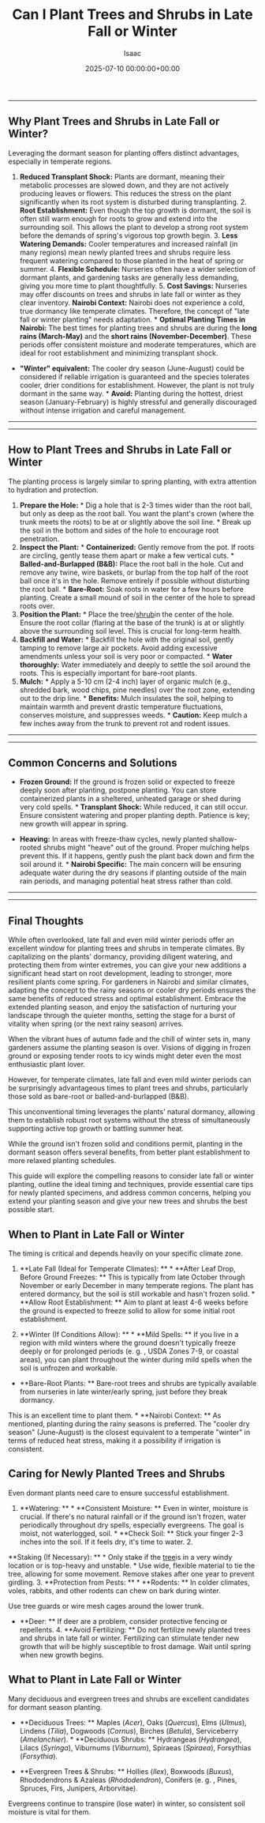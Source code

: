 ﻿---
title: Can I Plant Trees and Shrubs in Late Fall or Winter
description: When the vibrant hues of autumn fade and the chill of winter sets in, many gardeners assume the planting season is over.
slug: /can-i-plant-trees-and-shrubs-in-late-fall-or-winter/
date: 2025-07-10 00:00:00+00:00
lastmod: 2025-07-10 00:00:00+03:00
author: Isaac
categories:

- Guides

- Gardening
tags:

- guides

- tree

- shrub
layout: post
---
---

## Why Plant Trees and Shrubs in Late Fall or Winter?
Leveraging the dormant season for planting offers distinct advantages, especially in temperate regions.
1. **Reduced Transplant Shock:** Plants are dormant, meaning their metabolic processes are slowed down, and they are not actively producing leaves or flowers. This reduces the stress on the plant significantly when its root system is disturbed during transplanting. 2. **Root Establishment:** Even though the top growth is dormant, the soil is often still warm enough for roots to grow and extend into the surrounding soil.
This allows the plant to develop a strong root system before the demands of spring's vigorous top growth begin. 3. **Less Watering Demands:** Cooler temperatures and increased rainfall (in many regions) mean newly planted trees and shrubs require less frequent watering compared to those planted in the heat of spring or summer. 4.
**Flexible Schedule:** Nurseries often have a wider selection of dormant plants, and gardening tasks are generally less demanding, giving you more time to plant thoughtfully. 5. **Cost Savings:** Nurseries may offer discounts on trees and shrubs in late fall or winter as they clear inventory.
**Nairobi Context:** Nairobi does not experience a cold, true dormancy like temperate climates. Therefore, the concept of "late fall or winter planting" needs adaptation. * **Optimal Planting Times in Nairobi:** The best times for planting trees and shrubs are during the **long rains (March-May)** and the **short rains (November-December)**. These periods offer consistent moisture and moderate temperatures, which are ideal for root establishment and minimizing transplant shock.

* **"Winter" equivalent:** The cooler dry season (June-August) could be considered if reliable irrigation is guaranteed and the species tolerates cooler, drier conditions for establishment. However, the plant is not truly dormant in the same way. * **Avoid:** Planting during the hottest, driest season (January-February) is highly stressful and generally discouraged without intense irrigation and careful management.
---
---

## How to Plant Trees and Shrubs in Late Fall or Winter
The planting process is largely similar to spring planting, with extra attention to hydration and protection.
1.  **Prepare the Hole:** * Dig a hole that is 2-3 times wider than the root ball, but only as deep as the root ball. You want the plant's crown (where the trunk meets the roots) to be at or slightly above the soil line. * Break up the soil in the bottom and sides of the hole to encourage root penetration.
2. **Inspect the Plant:** * **Containerized:** Gently remove from the pot. If roots are circling, gently tease them apart or make a few vertical cuts. * **Balled-and-Burlapped (B&B):** Place the root ball in the hole. Cut and remove any twine, wire baskets, or burlap from the top half of the root ball once it's in the hole. Remove entirely if possible without disturbing the root ball. * **Bare-Root:** Soak roots in water for a few hours before planting.
Create a small mound of soil in the center of the hole to spread roots over.
3.  **Position the Plant:** * Place the tree/[shrub](https://pestpolicy.com/when-to-trim-trees-and-shrubs/)in the center of the hole. Ensure the root collar (flaring at the base of the trunk) is at or slightly above the surrounding soil level. This is crucial for long-term health.
4.  **Backfill and Water:** * Backfill the hole with the original soil, gently tamping to remove large air pockets. Avoid adding excessive amendments unless your soil is very poor or compacted. * **Water thoroughly:** Water immediately and deeply to settle the soil around the roots. This is especially important for bare-root plants.
5.  **Mulch:** * Apply a 5-10 cm (2-4 inch) layer of organic mulch (e.g., shredded bark, wood chips, pine needles) over the root zone, extending out to the drip line. * **Benefits:** Mulch insulates the soil, helping to maintain warmth and prevent drastic temperature fluctuations, conserves moisture, and suppresses weeds. * **Caution:** Keep mulch a few inches away from the trunk to prevent rot and rodent issues.
---
---

## Common Concerns and Solutions

* **Frozen Ground:** If the ground is frozen solid or expected to freeze deeply soon after planting, postpone planting. You can store containerized plants in a sheltered, unheated garage or shed during very cold spells. * **Transplant Shock:** While reduced, it can still occur. Ensure consistent watering and proper planting depth. Patience is key; new growth will appear in spring.

* **Heaving:** In areas with freeze-thaw cycles, newly planted shallow-rooted shrubs might "heave" out of the ground. Proper mulching helps prevent this. If it happens, gently push the plant back down and firm the soil around it. * **Nairobi Specific:** The main concern will be ensuring adequate water during the dry seasons if planting outside of the main rain periods, and managing potential heat stress rather than cold.
---
---

## Final Thoughts
While often overlooked, late fall and even mild winter periods offer an excellent window for planting trees and shrubs in temperate climates. By capitalizing on the plants' dormancy, providing diligent watering, and protecting them from winter extremes, you can give your new additions a significant head start on root development, leading to stronger, more resilient plants come spring.
For gardeners in Nairobi and similar climates, adapting the concept to the rainy seasons or cooler dry periods ensures the same benefits of reduced stress and optimal establishment. Embrace the extended planting season, and enjoy the satisfaction of nurturing your landscape through the quieter months, setting the stage for a burst of vitality when spring (or the next rainy season) arrives.

When the vibrant hues of autumn fade and the chill of winter sets in, many gardeners assume the planting season is over. Visions of digging in frozen ground or exposing tender roots to icy winds might deter even the most enthusiastic plant lover.

However, for temperate climates, late fall and even mild winter periods can be surprisingly advantageous times to plant trees and shrubs, particularly those sold as bare-root or balled-and-burlapped (B&B).

This unconventional timing leverages the plants' natural dormancy, allowing them to establish robust root systems without the stress of simultaneously supporting active top growth or battling summer heat.

While the ground isn't frozen solid and conditions permit, planting in the dormant season offers several benefits, from better plant establishment to more relaxed planting schedules.

This guide will explore the compelling reasons to consider late fall or winter planting, outline the ideal timing and techniques, provide essential care tips for newly planted specimens, and address common concerns, helping you extend your planting season and give your new trees and shrubs the best possible start.

##  When to Plant in Late Fall or Winter

The timing is critical and depends heavily on your specific climate zone.

1. **Late Fall (Ideal for Temperate Climates): ** * **After Leaf Drop, Before Ground Freezes: ** This is typically from late October through November or early December in many temperate regions. The plant has entered dormancy, but the soil is still workable and hasn't frozen solid. * **Allow Root Establishment: ** Aim to plant at least 4-6 weeks before the ground is expected to freeze solid to allow for some initial root establishment.

2. **Winter (If Conditions Allow): ** * **Mild Spells: ** If you live in a region with mild winters where the ground doesn't typically freeze deeply or for prolonged periods (e. g. , USDA Zones 7-9, or coastal areas), you can plant throughout the winter during mild spells when the soil is unfrozen and workable.

* **Bare-Root Plants: ** Bare-root trees and shrubs are typically available from nurseries in late winter/early spring, just before they break dormancy.

This is an excellent time to plant them. * **Nairobi Context: ** As mentioned, planting during the rainy seasons is preferred. The "cooler dry season" (June-August) is the closest equivalent to a temperate "winter" in terms of reduced heat stress, making it a possibility if irrigation is consistent.

##  Caring for Newly Planted Trees and Shrubs

Even dormant plants need care to ensure successful establishment.

1. **Watering: ** * **Consistent Moisture: ** Even in winter, moisture is crucial. If there's no natural rainfall or if the ground isn't frozen, water periodically throughout dry spells, especially evergreens. The goal is moist, not waterlogged, soil. * **Check Soil: ** Stick your finger 2-3 inches into the soil. If it feels dry, it's time to water. 2.

**Staking (If Necessary): ** * Only stake if the [tree](https://pestpolicy.com/10-trees-to-grow-in-containers/)is in a very windy location or is top-heavy and unstable. * Use wide, flexible material to tie the tree, allowing for some movement. Remove stakes after one year to prevent girdling. 3. **Protection from Pests: ** * **Rodents: ** In colder climates, voles, rabbits, and other rodents can chew on bark during winter.

Use tree guards or wire mesh cages around the lower trunk.

* **Deer: ** If deer are a problem, consider protective fencing or repellents. 4. **Avoid Fertilizing: ** Do not fertilize newly planted trees and shrubs in late fall or winter. Fertilizing can stimulate tender new growth that will be highly susceptible to frost damage. Wait until spring when new growth begins.

##  What to Plant in Late Fall or Winter

Many deciduous and evergreen trees and shrubs are excellent candidates for dormant season planting.

* **Deciduous Trees: ** Maples (*Acer*), Oaks (*Quercus*), Elms (*Ulmus*), Lindens (*Tilia*), Dogwoods (*Cornus*), Birches (*Betula*), Serviceberry (*Amelanchier*). * **Deciduous Shrubs: ** Hydrangeas (*Hydrangea*), Lilacs (*Syringa*), Viburnums (*Viburnum*), Spiraeas (*Spiraea*), Forsythias (*Forsythia*).

* **Evergreen Trees & Shrubs: ** Hollies (*Ilex*), Boxwoods (*Buxus*), Rhododendrons & Azaleas (*Rhododendron*), Conifers (e. g. , Pines, Spruces, Firs, Junipers, Arborvitae).

Evergreens continue to transpire (lose water) in winter, so consistent soil moisture is vital for them.
